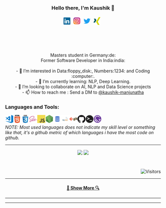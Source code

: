 <h3 align="center">Hello there, I'm Kaushik 👋</h3>
<h5 align="center">

<a href="https://www.linkedin.com/in/kaushik-manjunatha/"><img align="center" alt="kaushik-manjuantha | LinkedIn" width="22px" src="./LinkedIn.svg" /></a>&ensp;
<a href="https://www.instagram.com/kaushik_upadhya"><img align="center" alt="kaushik_upadhya | Instagram" width="22px" src="./Instagram.svg"/></a>&ensp;
<a href="https://twitter.com/ksk_krish/"><img align="center" alt="ksk_krish | Twitter" width="22px" src="./Twitter.png" /></a>&ensp;
<a href="https://www.xing.com/profile/Kaushik_Manjunatha/"><img align="center" alt="Kaushik_Manjunatha | Xing" width="22px" src="./XingIcon.png" /></a>&ensp;
</h5>
<br></br>
<p align="center">
  <br>Masters student in Germany:de:
  <br>Former Software Developer in India:india:
  <br><br>
- 👀 I’m interested in Data:floppy_disk:, Numbers:1234: and Coding :computer:.<br>
- 🌱 I’m currently learning: NLP, Deep Learning.<br>
- 💞️ I’m looking to collaborate on AI, NLP and Data Science projects<br>
- 📫 How to reach me : Send a DM to <a href="https://www.linkedin.com/in/kaushik-manjunatha/">@kaushik-manjunatha </a>
</p>

<!--- 
  if you have forked this to use on your profile, 
  Change the `github-readme-stats.kaushikmupadhya.vercel.app` to `github-readme-stats.vercel.app` 
--->
<!-- Change the `github-readme-stats.kaushikmupadhya.vercel.app` to `github-readme-stats.vercel.app`  -->

### Languages and Tools:
<p>
<img align="left" alt="Visual Studio Code" width="26px" src="https://raw.githubusercontent.com/github/explore/80688e429a7d4ef2fca1e82350fe8e3517d3494d/topics/visual-studio-code/visual-studio-code.png" />
<img align="left" alt="HTML5" width="26px" src="https://raw.githubusercontent.com/github/explore/80688e429a7d4ef2fca1e82350fe8e3517d3494d/topics/html/html.png" />
<img align="left" alt="CSS3" width="26px" src="https://raw.githubusercontent.com/github/explore/80688e429a7d4ef2fca1e82350fe8e3517d3494d/topics/css/css.png" />
<img align="left" alt="Sass" width="26px" src="https://raw.githubusercontent.com/github/explore/80688e429a7d4ef2fca1e82350fe8e3517d3494d/topics/sass/sass.png" />
<img align="left" alt="JavaScript" width="26px" src="https://raw.githubusercontent.com/github/explore/80688e429a7d4ef2fca1e82350fe8e3517d3494d/topics/javascript/javascript.png" />
<img align="left" alt="Node.js" width="26px" src="https://raw.githubusercontent.com/github/explore/80688e429a7d4ef2fca1e82350fe8e3517d3494d/topics/nodejs/nodejs.png" />
<img align="left" alt="SQL" width="26px" src="https://raw.githubusercontent.com/github/explore/80688e429a7d4ef2fca1e82350fe8e3517d3494d/topics/sql/sql.png" />
<img align="left" alt="MySQL" width="26px" src="https://raw.githubusercontent.com/github/explore/80688e429a7d4ef2fca1e82350fe8e3517d3494d/topics/mysql/mysql.png" />
<img align="left" alt="Git" width="26px" src="https://raw.githubusercontent.com/github/explore/80688e429a7d4ef2fca1e82350fe8e3517d3494d/topics/git/git.png" />
<img align="left" alt="GitHub" width="26px" src="https://raw.githubusercontent.com/github/explore/78df643247d429f6cc873026c0622819ad797942/topics/github/github.png" />
<img align="left" alt="Terminal" width="26px" src="https://raw.githubusercontent.com/github/explore/80688e429a7d4ef2fca1e82350fe8e3517d3494d/topics/terminal/terminal.png" />
<img align="left" alt="Gatsby" width="26px" src="https://raw.githubusercontent.com/github/explore/e94815998e4e0713912fed477a1f346ec04c3da2/topics/gatsby/gatsby.png" />
<br>
</p>


*NOTE: Most used languages does not indicate my skill level or something like that, it's a github metric of which languages i have the most code on github.*


<!---, it's a new feature of [github-readme-stats](https://github.com/kaushikmupadhya/kaushikmupadhya)* --->
<hr>
<p align=center>
    <img height=160 align="center" src="https://github-readme-stats.vercel.app/api?username=kaushikmupadhya&include_all_commits&show_icons=true&theme=gruvbox">
    <img height=160 align="center" src="https://github-readme-stats.vercel.app/api/top-langs/?username=kaushikmupadhya&count_private=true&show_icons=true&layout=compact&theme=gruvbox">
</p>

<!-- ![Kaushik's GitHub stats](https://github-readme-stats.vercel.app/api?username=kaushikmupadhya&show_icons=true&theme=radical) [![Most Used Languages](https://github-readme-stats.vercel.app/api/top-langs/?username=kaushikmupadhya&layout=compact)](https://github.com/kaushikmupadhya/github-readme-stats) --->

<br><p align="right">![Visitors](https://komarev.com/ghpvc/?username=kaushikmupadhya&color=blue&label=visitors)<br>

<hr>
<h4 align="center"><a href=https://github.com/adicadi?tab=repositories title="Show Repositories">🔎 Show More 🔍</a></h4>

<hr>

<!---
kaushikmupadhya/kaushikmupadhya is a ✨ special ✨ repository because its `README.md` (this file) appears on your GitHub profile.
You can click the Preview link to take a look at your changes.
--->


<!-- TO DO - Work in Progress -->
 <!-- Alternative
<code>
    <a href="https://www.linkedin.com/in/kaushik-manjunatha/" title="LinkedIn Profile"><img width="22" src="./LinkedIn.svg"></a></code>
  <code><a href="https://www.instagram.com/kaushik_upadhya" title="Instagram Profile"><img width="22" src="./Instagram.svg"></a></code>
 <code><a href="https://www.xing.com/profile/Kaushik_Manjunatha/" title="Xing Profile"><img width="22" src="./XingIcon.png"></a></code>
  ### Connect with me:
-->
<!--
<a href="https://github.com/kaushikmupadhya/kaushikmupadhya"> -->
  <!-- Change the `github-readme-stats.kaushikmupadhya.vercel.app` to `github-readme-stats.vercel.app`  -->
 <!-- <img align="center" src="https://github-readme-stats-kaushikmupadhya.vercel.app/api/pin/?username=kaushikmupadhya&repo=github-readme-stats&show_owner=true&theme=gruvbox" />
</a>    -->

<!--- <a href="https://github.com/kaushikmupadhya.github.io"> -->
  <!-- Change the `github-readme-stats.kaushikmupadhya.vercel.app` to `github-readme-stats.vercel.app`  -->
 <!--- <img align="center" src="https://github-readme-stats.kaushikmupadhya.vercel.app/api/pin/?username=kaushikmupadhya&repo=kaushikmupadhya.github.io&theme=gruvbox" />
</a> -->
<hr>
<!---<br><p align="right">![](https://visitor-badge.laobi.icu/badge?page_id=kaushikmupadhya.kaushikmupadhya)<br>--->
